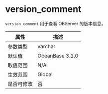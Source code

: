 version_comment 
====================================

`version_comment` 用于查看 OBServer 的版本信息。


| **属性** |     **描述**      |
|--------|-----------------|
| 参数类型   | varchar         |
| 默认值    | OceanBase 3.1.0 |
| 取值范围   | N/A             |
| 生效范围   | Global          |
| 是否可修改  | 否               |



